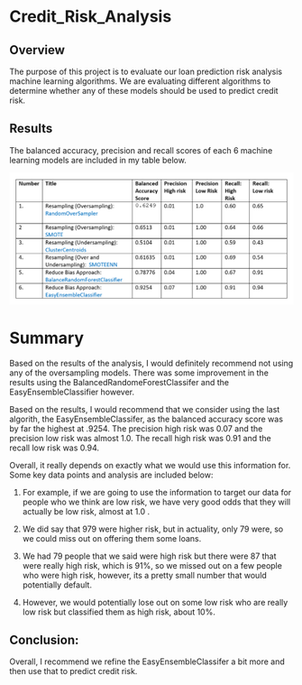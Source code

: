 # Credit_Risk_Analysis
## Overview

The purpose of this project is to evaluate our loan prediction risk analysis machine learning algorithms.  We are evaluating different algorithms to determine whether any of these models should be used to predict credit risk.

## Results

The balanced accuracy, precision and recall scores of each 6 machine learning models are included in my table below.  




![image_name](https://github.com/jessicameyer23/Credit_Risk_Analysis/blob/main/Annotation%202022-04-10%20172950.png)



# Summary

Based on the results of the analysis, I would definitely recommend not using any of the oversampling models.  There was some improvement in the results using the BalancedRandomeForestClassifer and the EasyEnsembleClassifier however. 

Based on the results, I would recommend that we consider using the last algorith, the EasyEnsembleClassifer, as the balanced accuracy score was by far the highest at .9254.  The precision high risk was 0.07 and the precision low risk was almost 1.0.  The recall high risk was 0.91 and the recall low risk was 0.94.  

Overall, it really depends on exactly what we would use this information for. Some key data points and analysis are included below:

1.  For example, if we are going to use the information to target our data for people who we think are low risk, we have very good odds that they will actually be low risk, almost at 1.0 .  

2.  We did say that 979 were higher risk, but in actuality, only 79 were, so we could miss out on offering them some loans.  

3.   We had 79 people that we said were high risk but there were 87 that were really high risk, which is 91%, so we missed out on a few people who were high risk, however, its a pretty small number that would potentially default.  

4.  However, we would potentially lose out on some low risk who are really low risk but classified them as high risk, about 10%.

## Conclusion:

Overall, I recommend we refine the EasyEnsembleClassifer a bit more and then use that to predict credit risk.








